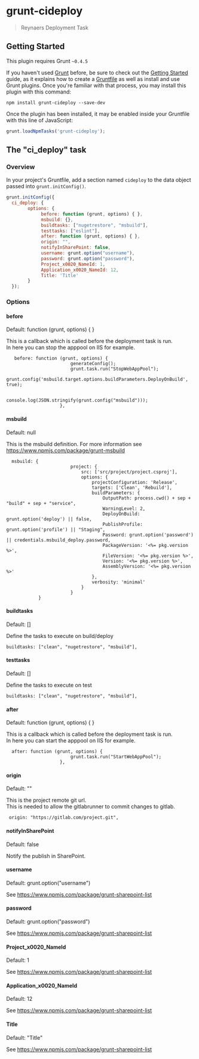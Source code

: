 # grunt-cideploy

> Reynaers Deployment Task

## Getting Started
This plugin requires Grunt `~0.4.5`

If you haven't used [Grunt](http://gruntjs.com/) before, be sure to check out the [Getting Started](http://gruntjs.com/getting-started) guide, as it explains how to create a [Gruntfile](http://gruntjs.com/sample-gruntfile) as well as install and use Grunt plugins. Once you're familiar with that process, you may install this plugin with this command:

```shell
npm install grunt-cideploy --save-dev
```

Once the plugin has been installed, it may be enabled inside your Gruntfile with this line of JavaScript:

```js
grunt.loadNpmTasks('grunt-cideploy');
```

## The "ci_deploy" task

### Overview
In your project's Gruntfile, add a section named `cideploy` to the data object passed into `grunt.initConfig()`.

```js
grunt.initConfig({
  ci_deploy: {
        options: {
             before: function (grunt, options) { },
             msbuild: {},
             buildtasks: ["nugetrestore", "msbuild"],
             testtasks: ["eslint"],
             after: function (grunt, options) { },
             origin: "",
             notifyInSharePoint: false,
             username: grunt.option("username"),
             password: grunt.option("password"),
             Project_x0020_NameId: 1,
             Application_x0020_NameId: 12,
             Title: 'Title'
        }
  });
```

### Options
#### before
Default: function (grunt, options) { }

This is a callback which is called before the deployment task is run.  
In here you can stop the apppool on IIS for example.

```
   before: function (grunt, options) {
                        generateConfig();
                        grunt.task.run("StopWebAppPool");
                        grunt.config('msbuild.target.options.buildParameters.DeployOnBuild', true);

                        console.log(JSON.stringify(grunt.config("msbuild")));
                    },
```

#### msbuild
Default: null

This is the msbuild definition.  For more information see https://www.npmjs.com/package/grunt-msbuild

```
  msbuild: {
                        project: {
                            src: ['src/project/project.csproj'],
                            options: {
                                projectConfiguration: 'Release',
                                targets: ['Clean', 'Rebuild'],
                                buildParameters: {
                                    OutputPath: process.cwd() + sep + "build" + sep + "service",
                                    WarningLevel: 2,
                                    DeployOnBuild: grunt.option('deploy') || false,
                                    PublishProfile: grunt.option('profile') || "Staging",
                                    Password: grunt.option('password') || credentials.msbuild_deploy.password,
                                    PackageVersion: '<%= pkg.version %>',
                                    FileVersion: '<%= pkg.version %>',
                                    Version: '<%= pkg.version %>',
                                    AssemblyVersion: '<%= pkg.version %>'
                                },
                                verbosity: 'minimal'
                            }
                        }
            }
```

#### buildtasks
Default: []

Define the tasks to execute on build/deploy

```
buildtasks: ["clean", "nugetrestore", "msbuild"],
```


#### testtasks
Default: []

Define the tasks to execute on test

```
buildtasks: ["clean", "nugetrestore", "msbuild"],
```

#### after
Default: function (grunt, options) { }

This is a callback which is called before the deployment task is run.  
In here you can start the apppool on IIS for example.

```
  after: function (grunt, options) {
                        grunt.task.run("StartWebAppPool");
                    },
```

#### origin
Default: ""

This is the project remote git url.  
This is needed to allow the gitlabrunner to commit changes to gitlab.

```
 origin: "https://gitlab.com/project.git",
```

#### notifyInSharePoint
Default: false

Notify the publish in SharePoint.

#### username
Default: grunt.option("username")

See https://www.npmjs.com/package/grunt-sharepoint-list
 
#### password
Default: grunt.option("password")

See https://www.npmjs.com/package/grunt-sharepoint-list

#### Project_x0020_NameId
Default: 1

See https://www.npmjs.com/package/grunt-sharepoint-list

#### Application_x0020_NameId
Default: 12

See https://www.npmjs.com/package/grunt-sharepoint-list

#### Title
Default: "Title"

See https://www.npmjs.com/package/grunt-sharepoint-list

